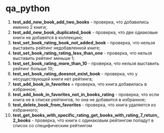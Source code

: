 # qa_python
    
1. **test_add_new_book_add_two_books** - проверка, что добавились именно 2 книги;
2. **test_add_new_book_duplicated_book** - проверка, что две одиаковые книги не добавятся в коллекцию;
3. **test_set_book_rating_book_not_added_book** - проверка, что нельзя выставить рейтинг недобавленной книге;
4. **test_set_book_rating_rating_less_than_one** - проверка, что нельзя выставить рейтинг меньше 1;
5. **test_set_book_rating_more_than_10** - проверка, что нельзя выставить рейтинг больше 10;
6. **test_set_book_rating_doesnot_exist_book** - проверка, что у несуществующей книги нет рейтинга;
7. **test_add_book_in_favorites** = проверка, что книга добавилась в избранное;
8. **test_add_book_in_favorites_not_in_books_rating** - проверка, что если книга не в списке рейтингов, то она не добавится в избранное;
9. **test_delete_book_from_favorites** - проверка, что книга удаляется из избранного;
10. **test_get_books_with_specific_rating_get_books_with_rating_7_return_2_books** - проверка, что книги с одинаковым рейтингом попадут в список со специфическим рейтингом
